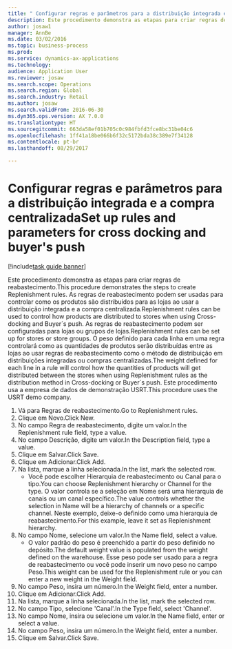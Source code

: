 ```yaml
--- 
title: " Configurar regras e parâmetros para a distribuição integrada e a compra centralizada"
description: Este procedimento demonstra as etapas para criar regras de reabastecimento.
author: josaw1
manager: AnnBe
ms.date: 03/02/2016
ms.topic: business-process
ms.prod: 
ms.service: dynamics-ax-applications
ms.technology: 
audience: Application User
ms.reviewer: josaw
ms.search.scope: Operations
ms.search.region: Global
ms.search.industry: Retail
ms.author: josaw
ms.search.validFrom: 2016-06-30
ms.dyn365.ops.version: AX 7.0.0
ms.translationtype: HT
ms.sourcegitcommit: 663da58ef01b705c0c984fbfd3fce8bc31be04c6
ms.openlocfilehash: 1ff41a18be066b6f32c5172bda38c389e7f34128
ms.contentlocale: pt-br
ms.lasthandoff: 08/29/2017

---
```

# <a name="set-up-rules-and-parameters-for-cross-docking-and-buyers-push"></a><span data-ttu-id="650f4-103"> Configurar regras e parâmetros para a distribuição integrada e a compra centralizada</span><span class="sxs-lookup"><span data-stu-id="650f4-103">Set up rules and parameters for cross docking and buyer's push</span></span>

[!include[task guide banner](../includes/task-guide-banner.md)]

<span data-ttu-id="650f4-104">Este procedimento demonstra as etapas para criar regras de reabastecimento.</span><span class="sxs-lookup"><span data-stu-id="650f4-104">This procedure demonstrates the steps to create Replenishment rules.</span></span> <span data-ttu-id="650f4-105">As regras de reabastecimento podem ser usadas para controlar como os produtos são distribuídos para as lojas ao usar a distribuição integrada e a compra centralizada.</span><span class="sxs-lookup"><span data-stu-id="650f4-105">Replenishment rules can be used to control how products are distributed to stores when using Cross-docking and Buyer´s push.</span></span> <span data-ttu-id="650f4-106">As regras de reabastecimento podem ser configuradas para lojas ou grupos de lojas.</span><span class="sxs-lookup"><span data-stu-id="650f4-106">Replenishment rules can be set up for stores or store groups.</span></span> <span data-ttu-id="650f4-107">O peso definido para cada linha em uma regra controlará como as quantidades de produtos serão distribuídas entre as lojas ao usar regras de reabastecimento como o método de distribuição em distribuições integradas ou compras centralizadas.</span><span class="sxs-lookup"><span data-stu-id="650f4-107">The weight defined for each line in a rule will control how the quantities of products will get distributed between the stores when using Replenishment rules as the distribution method in Cross-docking or Buyer´s push.</span></span> <span data-ttu-id="650f4-108">Este procedimento usa a empresa de dados de demonstração USRT.</span><span class="sxs-lookup"><span data-stu-id="650f4-108">This procedure uses the USRT demo company.</span></span>

1. <span data-ttu-id="650f4-109">Vá para Regras de reabastecimento.</span><span class="sxs-lookup"><span data-stu-id="650f4-109">Go to Replenishment rules.</span></span>
2. <span data-ttu-id="650f4-110">Clique em Novo.</span><span class="sxs-lookup"><span data-stu-id="650f4-110">Click New.</span></span>
3. <span data-ttu-id="650f4-111">No campo Regra de reabastecimento, digite um valor.</span><span class="sxs-lookup"><span data-stu-id="650f4-111">In the Replenishment rule field, type a value.</span></span>
4. <span data-ttu-id="650f4-112">No campo Descrição, digite um valor.</span><span class="sxs-lookup"><span data-stu-id="650f4-112">In the Description field, type a value.</span></span>
5. <span data-ttu-id="650f4-113">Clique em Salvar.</span><span class="sxs-lookup"><span data-stu-id="650f4-113">Click Save.</span></span>
6. <span data-ttu-id="650f4-114">Clique em Adicionar.</span><span class="sxs-lookup"><span data-stu-id="650f4-114">Click Add.</span></span>
7. <span data-ttu-id="650f4-115">Na lista, marque a linha selecionada.</span><span class="sxs-lookup"><span data-stu-id="650f4-115">In the list, mark the selected row.</span></span>
    * <span data-ttu-id="650f4-116">Você pode escolher Hierarquia de reabastecimento ou Canal para o tipo.</span><span class="sxs-lookup"><span data-stu-id="650f4-116">You can choose Replenishment hierarchy or Channel for the type.</span></span> <span data-ttu-id="650f4-117">O valor controla se a seleção em Nome será uma hierarquia de canais ou um canal específico.</span><span class="sxs-lookup"><span data-stu-id="650f4-117">The value controls whether the selection in Name will be a hierarchy of channels or a specific channel.</span></span>  <span data-ttu-id="650f4-118">Neste exemplo, deixe-o definido como uma hierarquia de reabastecimento.</span><span class="sxs-lookup"><span data-stu-id="650f4-118">For this example, leave it set as Replenishment hierarchy.</span></span>  
8. <span data-ttu-id="650f4-119">No campo Nome, selecione um valor.</span><span class="sxs-lookup"><span data-stu-id="650f4-119">In the Name field, select a value.</span></span>
    * <span data-ttu-id="650f4-120">O valor padrão do peso é preenchido a partir do peso definido no depósito.</span><span class="sxs-lookup"><span data-stu-id="650f4-120">The default weight value is populated from the weight defined on the warehouse.</span></span>  <span data-ttu-id="650f4-121">Esse peso pode ser usado para a regra de reabastecimento ou você pode inserir um novo peso no campo Peso.</span><span class="sxs-lookup"><span data-stu-id="650f4-121">This weight can be used for the Replenishment rule or you can enter a new weight in the Weight field.</span></span>  
9. <span data-ttu-id="650f4-122">No campo Peso, insira um número.</span><span class="sxs-lookup"><span data-stu-id="650f4-122">In the Weight field, enter a number.</span></span>
10. <span data-ttu-id="650f4-123">Clique em Adicionar.</span><span class="sxs-lookup"><span data-stu-id="650f4-123">Click Add.</span></span>
11. <span data-ttu-id="650f4-124">Na lista, marque a linha selecionada.</span><span class="sxs-lookup"><span data-stu-id="650f4-124">In the list, mark the selected row.</span></span>
12. <span data-ttu-id="650f4-125">No campo Tipo, selecione 'Canal'.</span><span class="sxs-lookup"><span data-stu-id="650f4-125">In the Type field, select 'Channel'.</span></span>
13. <span data-ttu-id="650f4-126">No campo Nome, insira ou selecione um valor.</span><span class="sxs-lookup"><span data-stu-id="650f4-126">In the Name field, enter or select a value.</span></span>
14. <span data-ttu-id="650f4-127">No campo Peso, insira um número.</span><span class="sxs-lookup"><span data-stu-id="650f4-127">In the Weight field, enter a number.</span></span>
15. <span data-ttu-id="650f4-128">Clique em Salvar.</span><span class="sxs-lookup"><span data-stu-id="650f4-128">Click Save.</span></span>


